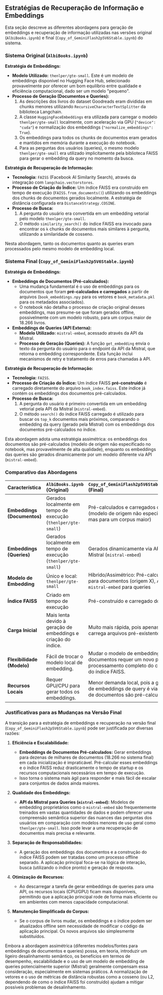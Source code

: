 ## Estratégias de Recuperação de Informação e Embeddings

Esta seção descreve as diferentes abordagens para geração de embeddings e recuperação de informação utilizadas nas versões original (`AlbiBooks.ipynb`) e final (`Copy_of_GeminiFlash2p5V6Stable.ipynb`) do sistema.

### Sistema Original (`AlbiBooks.ipynb`)

**Estratégia de Embeddings:**

*   **Modelo Utilizado:** `thenlper/gte-small`. Este é um modelo de embeddings disponível no Hugging Face Hub, selecionado provavelmente por oferecer um bom equilíbrio entre qualidade e eficiência computacional, dado ser um modelo "pequeno".
*   **Processo de Geração (Documentos e Queries):**
    1.  As descrições dos livros do dataset Goodreads eram divididas em chunks menores utilizando `RecursiveCharacterTextSplitter` da biblioteca Langchain.
    2.  A classe `HuggingFaceEmbeddings` era utilizada para carregar o modelo `thenlper/gte-small` localmente, com aceleração via GPU (`"device": "cuda"`) e normalização dos embeddings (`"normalize_embeddings": True`).
    3.  Os embeddings para todos os chunks de documentos eram gerados e mantidos em memória durante a execução do notebook.
    4.  Para as perguntas dos usuários (queries), o mesmo modelo `thenlper/gte-small` era utilizado implicitamente pela biblioteca FAISS para gerar o embedding da query no momento da busca.

**Estratégia de Recuperação de Informação:**

*   **Tecnologia:** `FAISS` (Facebook AI Similarity Search), através da integração com `langchain.vectorstores`.
*   **Processo de Criação do Índice:** Um índice FAISS era construído em tempo de execução (`FAISS.from_documents()`) utilizando os embeddings dos chunks de documentos gerados localmente. A estratégia de distância configurada era `DistanceStrategy.COSINE`.
*   **Processo de Busca:**
    1.  A pergunta do usuário era convertida em um embedding vetorial pelo modelo `thenlper/gte-small`.
    2.  O método `similarity_search()` do índice FAISS era invocado para encontrar os `k` chunks de documentos mais similares à pergunta, utilizando a similaridade de cosseno.

Nesta abordagem, tanto os documentos quanto as queries eram processados pelo mesmo modelo de embedding local.

### Sistema Final (`Copy_of_GeminiFlash2p5V6Stable.ipynb`)

**Estratégia de Embeddings:**

*   **Embeddings de Documentos (Pré-calculados):**
    *   Uma mudança fundamental é o uso de embeddings para os documentos que foram **pré-calculados e carregados** a partir de arquivos (`book_embeddings.npy` para os vetores e `book_metadata.pkl` para os metadados associados).
    *   O notebook não detalha o processo de criação original desses embeddings, mas presume-se que foram gerados offline, possivelmente com um modelo robusto, para um corpus maior de 18.266 livros.
*   **Embeddings de Queries (API Externa):**
    *   **Modelo Utilizado:** `mistral-embed`, acessado através da API da Mistral.
    *   **Processo de Geração (Queries):** A função `get_embedding` envia o texto da pergunta do usuário para o endpoint da API da Mistral, que retorna o embedding correspondente. Esta função inclui mecanismos de retry e tratamento de erros para chamadas à API.

**Estratégia de Recuperação de Informação:**

*   **Tecnologia:** `FAISS`.
*   **Processo de Criação do Índice:** Um índice FAISS **pré-construído** é carregado diretamente do arquivo `book_index.faiss`. Este índice já contém os embeddings dos documentos pré-calculados.
*   **Processo de Busca:**
    1.  A pergunta do usuário é primeiro convertida em um embedding vetorial pela API da Mistral (`mistral-embed`).
    2.  O método `search()` do índice FAISS carregado é utilizado para buscar os `top_k` documentos mais próximos, comparando o embedding da query (gerado pela Mistral) com os embeddings dos documentos pré-calculados no índice.

Esta abordagem adota uma estratégia assimétrica: os embeddings dos documentos são pré-calculados (modelo de origem não especificado no notebook, mas provavelmente de alta qualidade), enquanto os embeddings das queries são gerados dinamicamente por um modelo diferente via API (`mistral-embed`).

### Comparativo das Abordagens

| Característica          | `AlbiBooks.ipynb` (Original)                                     | `Copy_of_GeminiFlash2p5V6Stable.ipynb` (Final)                                                                   |
| :---------------------- | :--------------------------------------------------------------- | :--------------------------------------------------------------------------------------------------------------- |
| **Embeddings (Documentos)** | Gerados localmente em tempo de execução (`thenlper/gte-small`) | Pré-calculados e carregados do disco (modelo de origem não especificado, mas para um corpus maior)                   |
| **Embeddings (Queries)**  | Gerados localmente em tempo de execução (`thenlper/gte-small`) | Gerados dinamicamente via API Mistral (`mistral-embed`)                                                            |
| **Modelo de Embedding**   | Único e local: `thenlper/gte-small`                              | Híbrido/Assimétrico: Pré-calculado para documentos (origem X), API `mistral-embed` para queries                      |
| **Índice FAISS**          | Criado em tempo de execução                                      | Pré-construído e carregado do disco                                                                                |
| **Carga Inicial**         | Mais lenta devido à geração de embeddings e criação do índice.   | Muito mais rápida, pois apenas carrega arquivos pré-existentes.                                                   |
| **Flexibilidade (Modelo)**| Fácil de trocar o modelo local de embedding.                     | Mudar o modelo de embedding dos documentos requer um novo pré-processamento completo do corpus e do índice FAISS. |
| **Recursos Locais**       | Requer GPU/CPU para gerar todos os embeddings.                   | Menor demanda local, pois a geração de embeddings de query é via API e os de documentos são pré-calculados.    |

### Justificativas para as Mudanças na Versão Final

A transição para a estratégia de embeddings e recuperação na versão final (`Copy_of_GeminiFlash2p5V6Stable.ipynb`) pode ser justificada por diversas razões:

1.  **Eficiência e Escalabilidade:**
    *   **Embeddings de Documentos Pré-calculados:** Gerar embeddings para dezenas de milhares de documentos (18.266 no sistema final) em cada inicialização é impraticável. Pré-calcular esses embeddings e o índice FAISS reduz drasticamente o tempo de startup e os recursos computacionais necessários em tempo de execução.
    *   Isso torna o sistema mais ágil para responder e mais fácil de escalar para conjuntos de dados ainda maiores.

2.  **Qualidade dos Embeddings:**
    *   **API da Mistral para Queries (`mistral-embed`):** Modelos de embedding proprietários como o `mistral-embed` são frequentemente treinados em vastas quantidades de dados e podem oferecer uma compreensão semântica superior das nuances das perguntas dos usuários em comparação com modelos menores de uso geral como `thenlper/gte-small`. Isso pode levar a uma recuperação de documentos mais precisa e relevante.

3.  **Separação de Responsabilidades:**
    *   A geração dos embeddings dos documentos e a construção do índice FAISS podem ser tratadas como um processo offline separado. A aplicação principal foca-se na lógica de interação, busca (utilizando o índice pronto) e geração de resposta.

4.  **Otimização de Recursos:**
    *   Ao descarregar a tarefa de gerar embeddings de queries para uma API, os recursos locais (CPU/GPU) ficam mais disponíveis, permitindo que a aplicação principal rode de forma mais eficiente ou em ambientes com menos capacidade computacional.

5.  **Manutenção Simplificada do Corpus:**
    *   Se o corpus de livros mudar, os embeddings e o índice podem ser atualizados offline sem necessidade de modificar o código da aplicação principal. Os novos arquivos são simplesmente substituídos.

Embora a abordagem assimétrica (diferentes modelos/fontes para embeddings de documentos e queries) possa, em teoria, introduzir um ligeiro desalinhamento semântico, os benefícios em termos de desempenho, escalabilidade e o uso de um modelo de embedding de queries potencialmente superior (Mistral) geralmente compensam essa consideração, especialmente em sistemas práticos. A normalização de vetores e o uso de métricas de distância robustas como a cosseno (ou L2, dependendo de como o índice FAISS foi construído) ajudam a mitigar possíveis problemas de desalinhamento.
